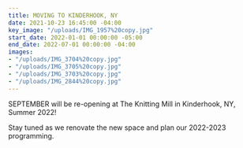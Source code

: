 ```yaml
---
title: MOVING TO KINDERHOOK, NY
date: 2021-10-23 16:45:00 -04:00
key_image: "/uploads/IMG_1957%20copy.jpg"
start_date: 2022-01-01 00:00:00 -05:00
end_date: 2022-07-01 00:00:00 -04:00
images:
- "/uploads/IMG_3704%20copy.jpg"
- "/uploads/IMG_3705%20copy.jpg"
- "/uploads/IMG_3703%20copy.jpg"
- "/uploads/IMG_2844%20copy.jpg"
---
```


SEPTEMBER will be re-opening at The Knitting Mill in Kinderhook, NY, Summer 2022!

Stay tuned as we renovate the new space and plan our 2022-2023 programming.